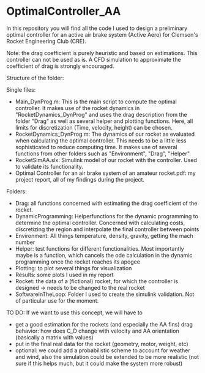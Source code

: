# OptimalController_AA
In this repository you will find all the code I used to design a preliminary optimal controller for an active air brake system (Active Aero) for Clemson's Rocket Engineering Club (CRE). 

Note: the drag coefficient is purely heuristic and based on estimations. This controller can not be used as is. A CFD simulation to approximate the coefficient of drag is strongly encouraged.


Structure of the folder:

Single files:
- Main_DynProg.m: This is the main script to compute the optimal controller. It makes use of the rocket dynamics in "RocketDynamics_DynProg" and uses the drag description from the folder "Drag" as well as several helper and plotting functions. Here, all limits for discretization (Time, velocity, height) can be chosen.
- RocketDynamics_DynProg.m: The dynamics of our rocket as evaluated when calculating the optimal controller. This needs to be a little less sophisticated to reduce computing time. It makes use of several functions from other folders such as "Environment", "Drag", "Helper".
- RocketSimAA.slx: Simulink model of our rocket with the controller. Used to validate its functionality.
- Optimal Controller for an air brake system of an amateur rocket.pdf: my project report, all of my findings during the project.

Folders:
- Drag: all functions concerned with estimating the drag coefficient of the rocket.
- DynamicProgramming: Helperfunctions for the dynamic programming to determine the optimal controller. Concerned with calculating costs, discretizing the region and interpolate the final controller between points
- Environment: All things temperature, density, gravity, getting the mach number
- Helper: test functions for different functionalities. Most importantly maybe is a function, which cancels the ode calculation in the dynamic programming once the rocket reaches its apogee
- Plotting: to plot several things for visualization
- Results: some plots I used in my report
- Rocket: the data of a (fictional) rocket, for which the controller is designed -> needs to be changed to the real rocket
- SoftwareInTheLoop: Folder I used to create the simulink validation. Not of particular use for the moment.



TO DO:
If we want to use this concept, we will have to 
- get a good estimation for the rockets (and especially the AA fins) drag behavior: how does C_D change with velocity and AA orientation (basically a matrix with values)
- put in the final real data for the rocket (geometry, motor, weight, etc)
- optional: we could add a probabilistic scheme to account for weather and wind, also the simulation could be extended to be more realistic (not sure if this helps much, but it could make the system more robust)
